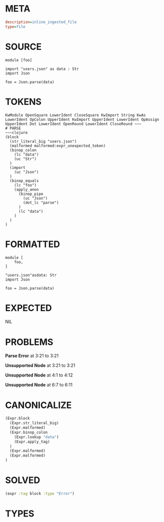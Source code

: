 # META
~~~ini
description=inline_ingested_file
type=file
~~~
# SOURCE
~~~roc
module [foo]

import "users.json" as data : Str
import Json

foo = Json.parse(data)
~~~
# TOKENS
~~~text
KwModule OpenSquare LowerIdent CloseSquare KwImport String KwAs LowerIdent OpColon UpperIdent KwImport UpperIdent LowerIdent OpAssign UpperIdent Dot LowerIdent OpenRound LowerIdent CloseRound ~~~
# PARSE
~~~clojure
(block
  (str_literal_big "users.json")
  (malformed malformed:expr_unexpected_token)
  (binop_colon
    (lc "data")
    (uc "Str")
  )
  (import
    (uc "Json")
  )
  (binop_equals
    (lc "foo")
    (apply_anon
      (binop_pipe
        (uc "Json")
        (dot_lc "parse")
      )
      (lc "data")
    )
  )
)
~~~
# FORMATTED
~~~roc
module [
	foo,
]

"users.json"asdata: Str
import Json

foo = Json.parse(data)
~~~
# EXPECTED
NIL
# PROBLEMS
**Parse Error**
at 3:21 to 3:21

**Unsupported Node**
at 3:21 to 3:21

**Unsupported Node**
at 4:1 to 4:12

**Unsupported Node**
at 6:7 to 6:11

# CANONICALIZE
~~~clojure
(Expr.block
  (Expr.str_literal_big)
  (Expr.malformed)
  (Expr.binop_colon
    (Expr.lookup "data")
    (Expr.apply_tag)
  )
  (Expr.malformed)
  (Expr.malformed)
)
~~~
# SOLVED
~~~clojure
(expr :tag block :type "Error")
~~~
# TYPES
~~~roc
~~~
